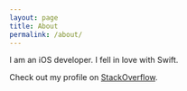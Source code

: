 ```yaml
---
layout: page
title: About
permalink: /about/
---
```


I am an iOS developer. I fell in love with Swift. 

Check out my profile on [StackOverflow](http://stackoverflow.com/users/427083/mundi).